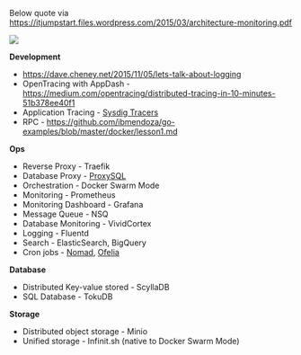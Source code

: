Below quote via https://itjumpstart.files.wordpress.com/2015/03/architecture-monitoring.pdf

<img src="https://itjumpstart.files.wordpress.com/2016/12/stored.png">

**Development**

- https://dave.cheney.net/2015/11/05/lets-talk-about-logging
- OpenTracing with AppDash - https://medium.com/opentracing/distributed-tracing-in-10-minutes-51b378ee40f1
- Application Tracing - [Sysdig Tracers](https://sysdig.com/blog/sysdig-tracers/)
- RPC - https://github.com/ibmendoza/go-examples/blob/master/docker/lesson1.md

**Ops**

- Reverse Proxy - Traefik
- Database Proxy - [ProxySQL](https://hub.docker.com/r/renecannao/proxysql/)
- Orchestration - Docker Swarm Mode
- Monitoring - Prometheus
- Monitoring Dashboard - Grafana
- Message Queue - NSQ
- Database Monitoring - VividCortex
- Logging - Fluentd
- Search - ElasticSearch, BigQuery
- Cron jobs - [Nomad](https://medium.com/production-ready/the-power-of-less-code-56764e2cd534), [Ofelia](https://github.com/mcuadros/ofelia)

**Database**

- Distributed Key-value stored - ScyllaDB
- SQL Database - TokuDB

**Storage**

- Distributed object storage - Minio
- Unified storage - Infinit.sh (native to Docker Swarm Mode)

